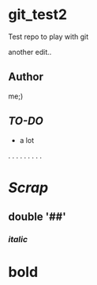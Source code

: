 # git_test2

Test repo to play with git

another edit..

## Author

me;)


## _TO-DO_

- a lot

.
.
.
.
.
.
.
.
.

# _Scrap_

## double '##'

### _italic_
# __bold__
